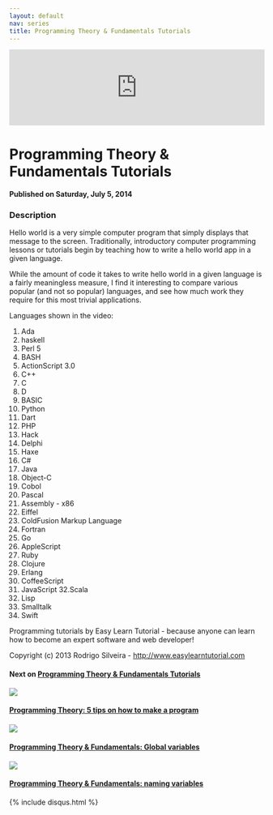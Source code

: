 ```yaml
---
layout: default
nav: series
title: Programming Theory & Fundamentals Tutorials
---
```


<div class="container">
    <div class="row mt grid">
        <div class="mt"></div>
        <div class="row" style="margin-bottom: 20px;">
            <div class="col-sm-push-1 col-sm-10 col-md-push-2 col-md-8">
                <div class="video-container">
                    <iframe width="100%" src="https://www.youtube.com/embed/zecueq-mo4M" frameborder="0" allowfullscreen></iframe>
                </div>
            </div>
            <div class="clearfix"></div>
            <div class="col-md-8">
                <h1>Programming Theory & Fundamentals Tutorials</h1>
                <h4>Published on Saturday, July 5, 2014</h4>
                <h3>Description</h3>
                <p>Hello world is a very simple computer program that simply displays that message to the screen. Traditionally, introductory computer programming lessons or tutorials begin by teaching how to write a hello world app in a given language. 

While the amount of code it takes to write hello world in a given language is a fairly meaningless measure, I find it interesting to compare various popular (and not so popular) languages, and see how much work they require for this most trivial applications.

Languages shown in the video:

1. Ada
2. haskell
3. Perl 5
4. BASH
5. ActionScript 3.0
6. C++
7. C
8. D
9. BASIC
10. Python
11. Dart
12. PHP
13. Hack
14. Delphi
15. Haxe
16. C#
17. Java
18. Object-C
19. Cobol
20. Pascal
21. Assembly - x86
22. Eiffel
23. ColdFusion Markup Language
24. Fortran
25. Go
26. AppleScript
27. Ruby
28. Clojure
29. Erlang
30. CoffeeScript
31. JavaScript
32.Scala
33. Lisp
34. Smalltalk
35. Swift

Programming tutorials by Easy Learn Tutorial - because anyone can learn how to become an expert software and web developer!

Copyright (c) 2013 Rodrigo Silveira - http://www.easylearntutorial.com</p>
            </div>
            <div class="col-md-4">
                <h4>Next on <a href="/series/programming-theory-fundamentals-tutorials">Programming Theory & Fundamentals Tutorials</a></h4><div class="row" style="margin-bottom: 20px">
            <div class="col-md-6">
                <a href="/series/programming-theory-fundamentals-tutorials/programming-theory-5-tips-on-how-to-make-a-program">
                    <img src="/img/blank.gif" data-echo="https://i.ytimg.com/vi/_Yx_4PNkiSg/hqdefault.jpg" class="img-responsive" />
                </a>
            </div>
            <div class="col-md-6">
                <h4>
                    <a href="/series/programming-theory-fundamentals-tutorials/programming-theory-5-tips-on-how-to-make-a-program">Programming Theory: 5 tips on how to make a program</a>
                </h4>
            </div>
        </div><div class="row" style="margin-bottom: 20px">
            <div class="col-md-6">
                <a href="/series/programming-theory-fundamentals-tutorials/programming-theory-fundamentals-global-variables">
                    <img src="/img/blank.gif" data-echo="https://i.ytimg.com/vi/J8xnyBXT1Hg/hqdefault.jpg" class="img-responsive" />
                </a>
            </div>
            <div class="col-md-6">
                <h4>
                    <a href="/series/programming-theory-fundamentals-tutorials/programming-theory-fundamentals-global-variables">Programming Theory & Fundamentals: Global variables</a>
                </h4>
            </div>
        </div><div class="row" style="margin-bottom: 20px">
            <div class="col-md-6">
                <a href="/series/programming-theory-fundamentals-tutorials/programming-theory-fundamentals-naming-variables">
                    <img src="/img/blank.gif" data-echo="https://i.ytimg.com/vi/Ooaa1arCoTk/hqdefault.jpg" class="img-responsive" />
                </a>
            </div>
            <div class="col-md-6">
                <h4>
                    <a href="/series/programming-theory-fundamentals-tutorials/programming-theory-fundamentals-naming-variables">Programming Theory & Fundamentals: naming variables</a>
                </h4>
            </div>
        </div>
            </div>
            <div class="col-md-8">
                {% include disqus.html %}
            </div>
        </div>
    </div>
    <div class="row mt grid"></div>
</div>
